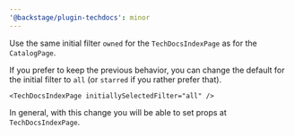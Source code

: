 ```yaml
---
'@backstage/plugin-techdocs': minor
---
```


Use the same initial filter `owned` for the `TechDocsIndexPage` as for the `CatalogPage`.

If you prefer to keep the previous behavior, you can change the default for the initial filter
to `all` (or `starred` if you rather prefer that).

```
<TechDocsIndexPage initiallySelectedFilter="all" />
```

In general, with this change you will be able to set props at `TechDocsIndexPage`.
